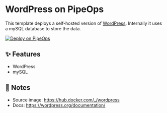 # WordPress on PipeOps

This template deploys a self-hosted version of [WordPress](https://wordpress.org/). Internally it uses a mySQL database to store the data.

[![Deploy on PipeOps](https://pub-a1fbf367a4cd458487cfa3f29154ac93.r2.dev/Default.png)](https://railway.app/template/0ELOuE?referralCode=IQhE0B)

## ✨ Features

- WordPress
- mySQL


## 📝 Notes

- Source image: https://hub.docker.com/_/wordpress
- Docs: https://wordpress.org/documentation/

